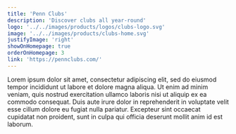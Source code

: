 ```yaml
---
title: 'Penn Clubs'
description: 'Discover clubs all year-round'
logo: '../../images/products/logos/clubs-logo.svg'
image: '../../images/products/clubs-home.svg'
justifyImage: 'right'
showOnHomepage: true
orderOnHomepage: 3
link: 'https://pennclubs.com/'
---
```


Lorem ipsum dolor sit amet, consectetur adipiscing elit, sed do eiusmod tempor incididunt ut labore et dolore magna aliqua. Ut enim ad minim veniam, quis nostrud exercitation ullamco laboris nisi ut aliquip ex ea commodo consequat. Duis aute irure dolor in reprehenderit in voluptate velit esse cillum dolore eu fugiat nulla pariatur. Excepteur sint occaecat cupidatat non proident, sunt in culpa qui officia deserunt mollit anim id est laborum.
